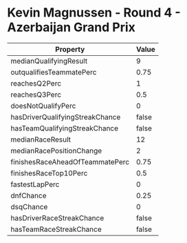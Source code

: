 # Kevin Magnussen - Round 4 - Azerbaijan Grand Prix
Property | Value
--- | ---
medianQualifyingResult | 9
outqualifiesTeammatePerc | 0.75
reachesQ2Perc | 1
reachesQ3Perc | 0.5
doesNotQualifyPerc | 0
hasDriverQualifyingStreakChance | false
hasTeamQualifyingStreakChance | false
medianRaceResult | 12
medianRacePositionChange | 2
finishesRaceAheadOfTeammatePerc | 0.75
finishesRaceTop10Perc | 0.5
fastestLapPerc | 0
dnfChance | 0.25
dsqChance | 0
hasDriverRaceStreakChance | false
hasTeamRaceStreakChance | false
